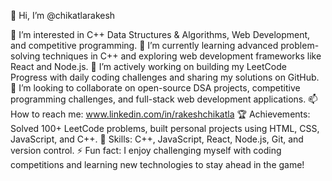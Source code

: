 👋 Hi, I’m @chikatlarakesh

👀 I’m interested in C++ Data Structures & Algorithms, Web Development, and competitive programming.
🌱 I’m currently learning advanced problem-solving techniques in C++ and exploring web development frameworks like React and Node.js.
💼 I’m actively working on building my LeetCode Progress with daily coding challenges and sharing my solutions on GitHub.
💞️ I’m looking to collaborate on open-source DSA projects, competitive programming challenges, and full-stack web development applications.
📫 How to reach me: www.linkedin.com/in/rakeshchikatla
🏆 Achievements: Solved 100+ LeetCode problems, built personal projects using HTML, CSS, JavaScript, and C++.
🔧 Skills: C++, JavaScript, React, Node.js, Git, and version control.
⚡ Fun fact: I enjoy challenging myself with coding competitions and learning new technologies to stay ahead in the game!
